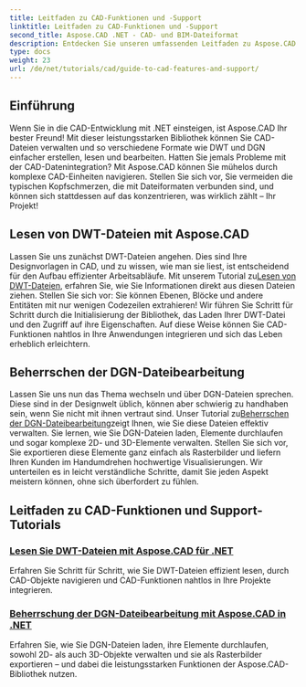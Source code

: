 ```yaml
---
title: Leitfaden zu CAD-Funktionen und -Support
linktitle: Leitfaden zu CAD-Funktionen und -Support
second_title: Aspose.CAD .NET - CAD- und BIM-Dateiformat
description: Entdecken Sie unseren umfassenden Leitfaden zu Aspose.CAD für .NET-Tutorials, ideal für Entwickler, die ihre Software mit CAD-Funktionen erweitern möchten.
type: docs
weight: 23
url: /de/net/tutorials/cad/guide-to-cad-features-and-support/
---
```

## Einführung

Wenn Sie in die CAD-Entwicklung mit .NET einsteigen, ist Aspose.CAD Ihr bester Freund! Mit dieser leistungsstarken Bibliothek können Sie CAD-Dateien verwalten und so verschiedene Formate wie DWT und DGN einfacher erstellen, lesen und bearbeiten. Hatten Sie jemals Probleme mit der CAD-Datenintegration? Mit Aspose.CAD können Sie mühelos durch komplexe CAD-Einheiten navigieren. Stellen Sie sich vor, Sie vermeiden die typischen Kopfschmerzen, die mit Dateiformaten verbunden sind, und können sich stattdessen auf das konzentrieren, was wirklich zählt – Ihr Projekt!

## Lesen von DWT-Dateien mit Aspose.CAD

Lassen Sie uns zunächst DWT-Dateien angehen. Dies sind Ihre Designvorlagen in CAD, und zu wissen, wie man sie liest, ist entscheidend für den Aufbau effizienter Arbeitsabläufe. Mit unserem Tutorial zu[Lesen von DWT-Dateien](./read-dwt-files/), erfahren Sie, wie Sie Informationen direkt aus diesen Dateien ziehen. Stellen Sie sich vor: Sie können Ebenen, Blöcke und andere Entitäten mit nur wenigen Codezeilen extrahieren! Wir führen Sie Schritt für Schritt durch die Initialisierung der Bibliothek, das Laden Ihrer DWT-Datei und den Zugriff auf ihre Eigenschaften. Auf diese Weise können Sie CAD-Funktionen nahtlos in Ihre Anwendungen integrieren und sich das Leben erheblich erleichtern.

## Beherrschen der DGN-Dateibearbeitung

 Lassen Sie uns nun das Thema wechseln und über DGN-Dateien sprechen. Diese sind in der Designwelt üblich, können aber schwierig zu handhaben sein, wenn Sie nicht mit ihnen vertraut sind. Unser Tutorial zu[Beherrschen der DGN-Dateibearbeitung](./mastering-dgn-file-manipulation/)zeigt Ihnen, wie Sie diese Dateien effektiv verwalten. Sie lernen, wie Sie DGN-Dateien laden, Elemente durchlaufen und sogar komplexe 2D- und 3D-Elemente verwalten. Stellen Sie sich vor, Sie exportieren diese Elemente ganz einfach als Rasterbilder und liefern Ihren Kunden im Handumdrehen hochwertige Visualisierungen. Wir unterteilen es in leicht verständliche Schritte, damit Sie jeden Aspekt meistern können, ohne sich überfordert zu fühlen.

## Leitfaden zu CAD-Funktionen und Support-Tutorials
### [Lesen Sie DWT-Dateien mit Aspose.CAD für .NET](./read-dwt-files/)
Erfahren Sie Schritt für Schritt, wie Sie DWT-Dateien effizient lesen, durch CAD-Objekte navigieren und CAD-Funktionen nahtlos in Ihre Projekte integrieren.
### [Beherrschung der DGN-Dateibearbeitung mit Aspose.CAD in .NET](./mastering-dgn-file-manipulation/)
Erfahren Sie, wie Sie DGN-Dateien laden, ihre Elemente durchlaufen, sowohl 2D- als auch 3D-Objekte verwalten und sie als Rasterbilder exportieren – und dabei die leistungsstarken Funktionen der Aspose.CAD-Bibliothek nutzen.